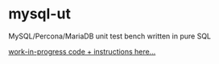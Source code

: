 # mysql-ut
MySQL/Percona/MariaDB unit test bench written in pure SQL

[work-in-progress code + instructions here...](wip/)

